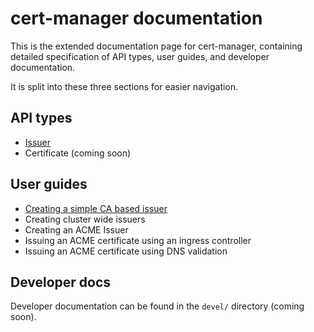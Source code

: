 # cert-manager documentation

This is the extended documentation page for cert-manager, containing detailed
specification of API types, user guides, and developer documentation.

It is split into these three sections for easier navigation.

## API types

* [Issuer](api-types/issuer/)
* Certificate (coming soon)

## User guides

* [Creating a simple CA based issuer](user-guides/ca-based-issuer.md)
* Creating cluster wide issuers
* Creating an ACME Issuer
* Issuing an ACME certificate using an ingress controller
* Issuing an ACME certificate using DNS validation

## Developer docs

Developer documentation can be found in the `devel/` directory (coming soon).
